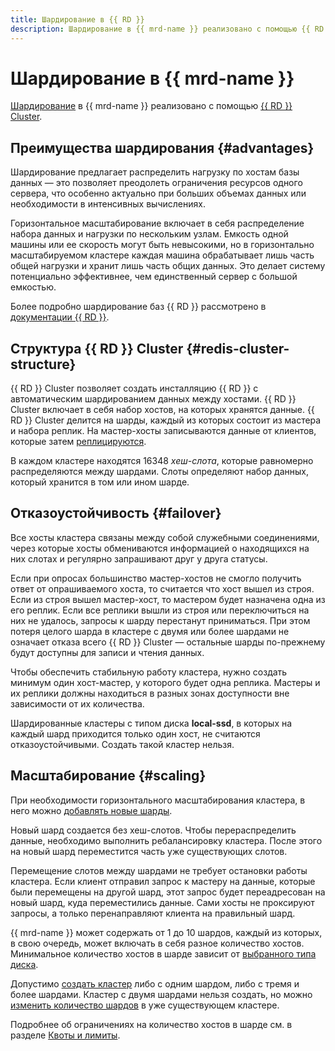 ```yaml
---
title: Шардирование в {{ RD }}
description: Шардирование в {{ mrd-name }} реализовано с помощью {{ RD }} Cluster. {{ RD }} Cluster позволяет создать инсталляцию {{ RD }} с автоматическим шардированием данных между хостами. Шардирование предлагает распределить нагрузку по хостам базы данных — это позволяет преодолеть ограничения ресурсов одного сервера, что особенно актуально при больших объемах данных или необходимости в интенсивных вычислениях.
---
```


# Шардирование в {{ mrd-name }}

[Шардирование](../../glossary/sharding.md) в {{ mrd-name }} реализовано с помощью [{{ RD }} Cluster](https://redis.io/topics/cluster-tutorial).

## Преимущества шардирования {#advantages}

Шардирование предлагает распределить нагрузку по хостам базы данных — это позволяет преодолеть ограничения ресурсов одного сервера, что особенно актуально при больших объемах данных или необходимости в интенсивных вычислениях.

Горизонтальное масштабирование включает в себя распределение набора данных и нагрузки по нескольким узлам. Емкость одной машины или ее скорость могут быть невысокими, но в горизонтально масштабируемом кластере каждая машина обрабатывает лишь часть общей нагрузки и хранит лишь часть общих данных. Это делает систему потенциально эффективнее, чем единственный сервер с большой емкостью.

Более подробно шардирование баз {{ RD }} рассмотрено в [документации {{ RD }}](https://redis.io/topics/cluster-spec).

## Структура {{ RD }} Cluster {#redis-cluster-structure}

{{ RD }} Cluster позволяет создать инсталляцию {{ RD }} с автоматическим шардированием данных между хостами. {{ RD }} Cluster включает в себя набор хостов, на которых хранятся данные. {{ RD }} Cluster делится на шарды, каждый из которых состоит из мастера и набора реплик. На мастер-хосты записываются данные от клиентов, которые затем [реплицируются](replication.md).

В каждом кластере находятся 16348 *хеш-слота*, которые равномерно распределяются между шардами. Слоты определяют набор данных, который хранится в том или ином шарде.

## Отказоустойчивость {#failover}


Все хосты кластера связаны между собой служебными соединениями, через которые хосты обмениваются информацией о находящихся на них слотах и регулярно запрашивают друг у друга статусы.

Если при опросах большинство мастер-хостов не смогло получить ответ от опрашиваемого хоста, то считается что хост вышел из строя. Если из строя вышел мастер-хост, то мастером будет назначена одна из его реплик. Если все реплики вышли из строя или переключиться на них не удалось, запросы к шарду перестанут приниматься. При этом потеря целого шарда в кластере с двумя или более шардами не означает отказа всего {{ RD }} Cluster — остальные шарды по-прежнему будут доступны для записи и чтения данных.

Чтобы обеспечить стабильную работу кластера, нужно создать минимум один хост-мастер, у которого будет одна реплика. Мастеры и их реплики должны находиться в разных зонах доступности вне зависимости от их количества.

Шардированные кластеры с типом диска **local-ssd**, в которых на каждый шард приходится только один хост, не считаются отказоустойчивыми. Создать такой кластер нельзя.

## Масштабирование {#scaling}

При необходимости горизонтального масштабирования кластера, в него можно [добавлять новые шарды](../operations/shards.md#add).

Новый шард создается без хеш-слотов. Чтобы перераспределить данные, необходимо выполнить ребалансировку кластера. После этого на новый шард переместится часть уже существующих слотов.

Перемещение слотов между шардами не требует остановки работы кластера. Если клиент отправил запрос к мастеру на данные, которые были перемещены на другой шард, этот запрос будет переадресован на новый шард, куда переместились данные. Сами хосты не проксируют запросы, а только перенаправляют клиента на правильный шард.

{{ mrd-name }} может содержать от 1 до 10 шардов, каждый из которых, в свою очередь, может включать в себя разное количество хостов. Минимальное количество хостов в шарде зависит от [выбранного типа диска](./storage.md#storage-type-selection).

Допустимо [создать кластер](../operations/cluster-create.md) либо с одним шардом, либо с тремя и более шардами. Кластер с двумя шардами нельзя создать, но можно [изменить количество шардов](../operations/shards.md) в уже существующем кластере.

Подробнее об ограничениях на количество хостов в шарде см. в разделе [Квоты и лимиты](./limits.md).
